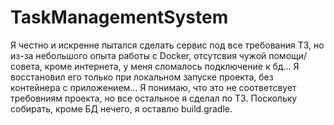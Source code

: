 # TaskManagementSystem
Я честно и искренне пытался сделать сервис под все требования ТЗ, но из-за небольшого опыта работы с Docker, отсутсвия чужой помощи/совета, кроме интернета, у меня сломалось подключение к бд... 
Я восстановил его только при локальном запуске проекта, без контейнера с приложением... Я понимаю, что это не соответсвует требовниям проекта, но все остальное я сделал по ТЗ.
Поскольку собирать, кроме БД нечего, я оставлю build.gradle.